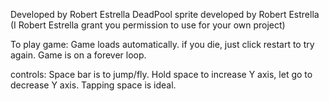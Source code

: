 Developed by Robert Estrella
DeadPool sprite developed by Robert Estrella (I Robert Estrella grant you permission to use for your own project)

To play game:
Game loads automatically. if you die, just click restart to try again.
Game is on a forever loop.

controls: Space bar is to jump/fly. Hold space to increase Y axis, let go to decrease Y axis. Tapping space is ideal.
